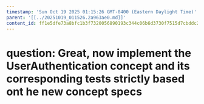 ```yaml
---
timestamp: 'Sun Oct 19 2025 01:15:26 GMT-0400 (Eastern Daylight Time)'
parent: '[[../20251019_011526.2a963ae0.md]]'
content_id: ff1e5dfe73a8bfc1b3f7320056890193c344c06b6d3730f7515d7cbddc2c736f
---
```


# question: Great, now implement the UserAuthentication concept and its corresponding tests strictly based ont he new concept specs
